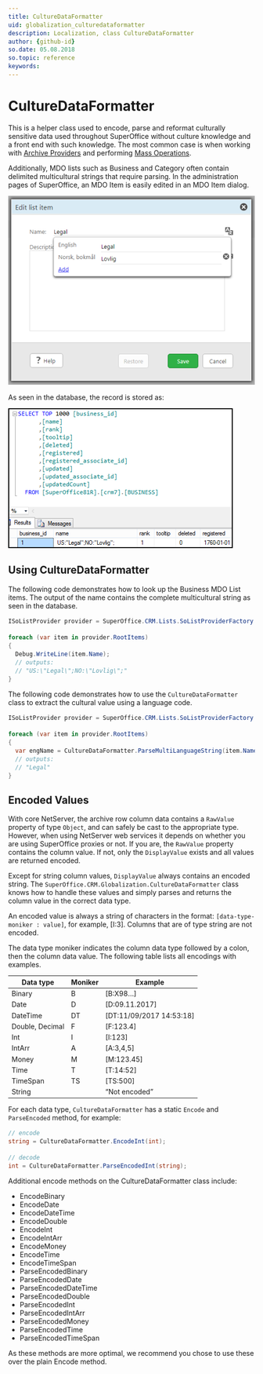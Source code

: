 ```yaml
---
title: CultureDataFormatter
uid: globalization_culturedataformatter
description: Localization, class CultureDataFormatter
author: {github-id}
so.date: 05.08.2018
so.topic: reference
keywords:
---
```


# CultureDataFormatter

This is a helper class used to encode, parse and reformat culturally sensitive data used throughout SuperOffice without culture knowledge and a front end with such knowledge. The most common case is when working with [Archive Providers][1] and performing [Mass Operations][2].

Additionally, MDO lists such as Business and Category often contain delimited multicultural strings that require parsing. In the administration pages of SuperOffice, an MDO Item is easily edited in an MDO Item dialog.

![MDOListItem Dialog][img1]

As seen in the database, the record is stored as:

![MDOListItem Dialog][img2]

## Using CultureDataFormatter

The following code demonstrates how to look up the Business MDO List items. The output of the name contains the complete multicultural string as seen in the database.

```csharp
ISoListProvider provider = SuperOffice.CRM.Lists.SoListProviderFactory.Create("business");

foreach (var item in provider.RootItems)
{
  Debug.WriteLine(item.Name);
  // outputs:
  // "US:\"Legal\";NO:\"Lovlig\";"
}
```

The following code demonstrates how to use the `CultureDataFormatter` class to extract the cultural value using a language code.

```csharp
ISoListProvider provider = SuperOffice.CRM.Lists.SoListProviderFactory.Create("business");

foreach (var item in provider.RootItems)
{
  var engName = CultureDataFormatter.ParseMultiLanguageString(item.Name, "en-US");
  // outputs:
  // "Legal"
}
```

## Encoded Values

With core NetServer, the archive row column data contains a `RawValue` property of type `Object`, and can safely be cast to the appropriate type. However, when using NetServer web services it depends on whether you are using SuperOffice proxies or not. If you are, the `RawValue` property contains the column value. If not, only the `DisplayValue` exists and all values are returned encoded.

Except for string column values, `DisplayValue` always contains an encoded string. The `SuperOffice.CRM.Globalization.CultureDataFormatter` class knows how to handle these values and simply parses and returns the column value in the correct data type.

An encoded value is always a string of characters in the format: `[data-type-moniker : value]`, for example, [I:3]. Columns that are of type string are not encoded.

The data type moniker indicates the column data type followed by a colon, then the column data value. The following table lists all encodings with examples.

|Data type |Moniker |Example|
|---|---|---|
|Binary |B  |[B:X98…]|
|Date   |D  |[D:09.11.2017]|
|DateTime|DT    |[DT:11/09/2017 14:53:18]|
|Double, Decimal|F  |[F:123.4]|
|Int    |I  |[I:123]|
|IntArr |A  |[A:3,4,5]|
|Money  |M  |[M:123.45]|
|Time   |T  |[T:14:52]|
|TimeSpan|TS|[TS:500]|
|String |   |“Not encoded”|

For each data type, `CultureDataFormatter` has a static `Encode` and `ParseEncoded` method, for example:

```csharp
// encode
string = CultureDataFormatter.EncodeInt(int);

// decode
int = CultureDataFormatter.ParseEncodedInt(string);
```

Additional encode methods on the CultureDataFormatter class include:

* EncodeBinary
* EncodeDate
* EncodeDateTime
* EncodeDouble
* EncodeInt
* EncodeIntArr
* EncodeMoney
* EncodeTime
* EncodeTimeSpan
* ParseEncodedBinary
* ParseEncodedDate
* ParseEncodedDateTime
* ParseEncodedDouble
* ParseEncodedInt
* ParseEncodedIntArr
* ParseEncodedMoney
* ParseEncodedTime
* ParseEncodedTimeSpan

As these methods are more optimal, we recommend you chose to use these over the plain Encode method.

<!-- Referenced links -->
[1]: ../../archive-providers/index.md
[2]: ../../bulk-operations/mass-operations/index.md

<!-- Referenced images -->
[img1]: media/mdolistitemdialog.png
[img2]: media/mdolistitemdatabaserow.png

